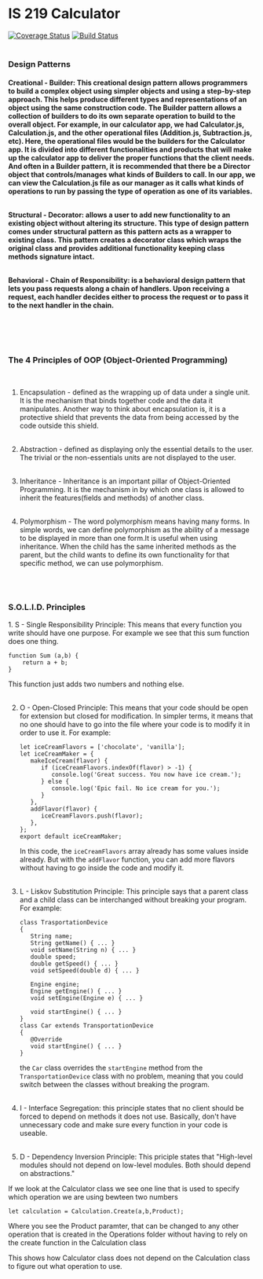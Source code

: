 # IS 219 Calculator
[![Coverage Status](https://coveralls.io/repos/github/ChinonsoChima/IS219CalcNew-master/badge.svg?branch=master)](https://coveralls.io/github/ChinonsoChima/IS219CalcNew-master?branch=master)
[![Build Status](https://travis-ci.org/ChinonsoChima/IS219CalcNew-master.svg?branch=master)](https://travis-ci.org/ChinonsoChima/IS219CalcNew-master)
<br>
<br>
<h3>Design Patterns</h3>

<h4>
Creational - Builder: This creational design pattern allows programmers to build 
a complex object using simpler objects and using a step-by-step 
approach. This helps produce different types and representations 
of an object using the same construction code. The Builder pattern allows a collection of 
builders to do its own separate operation to build to 
the overall object. For example, in our calculator app, we had 
Calculator.js, Calculation.js, and the other operational files
(Addition.js, Subtraction.js, etc). Here, the operational files 
would be the builders for the Calculator app. It is divided into 
different functionalities and products that will make up the 
calculator app to deliver the proper functions that the client 
needs. And often in a Builder pattern, it is recommended that 
there be a Director object that controls/manages what kinds of 
Builders to call. In our app, we can view the Calculation.js file 
as our manager as it calls what kinds of operations to run by 
passing the type of operation as one of its variables.
<br><br>

Structural - Decorator: allows a user to add new functionality to an 
existing object without altering its structure. This type of design
pattern comes under structural pattern as this pattern acts 
as a wrapper to existing class. This pattern creates a decorator class which 
wraps the original class and provides additional 
functionality keeping class methods signature intact.
<br><br>

Behavioral - Chain of Responsibility: is a behavioral design 
pattern that lets you pass requests along a chain of handlers. 
Upon receiving a request, each handler decides either to process 
the request or to pass it to the next handler in the chain.
<br><br>


</h4>
<br><br><h3>The 4 Principles of OOP (Object-Oriented Programming)</h3><br>
<p>

1. Encapsulation - defined as the wrapping up of data under a single unit. It is the 
   mechanism that binds together code and the data it manipulates. 
   Another way to think about encapsulation is, it is a protective shield 
   that prevents the data from being accessed by the code outside this shield.<br><br>
   
2. Abstraction - defined as displaying only the essential details to the user.
   The trivial or the non-essentials units are not displayed to the user.<br><br>

3. Inheritance - Inheritance is an important pillar of Object-Oriented Programming. 
   It is the mechanism in by which one class is allowed 
   to inherit the features(fields and methods) of another class. <br><br>

4. Polymorphism - The word polymorphism means having many forms. In simple words, we can define 
   polymorphism as the ability of a message to be displayed in 
   more than one form.It is useful when using inheritance. When the child 
   has the same inherited methods as the parent, 
   but the child wants to define its own functionality for that specific method, 
   we can use polymorphism.<br><br>
</p><br>

<h3><b>S.O.L.I.D.</b> Principles</h3>
<p>
1. S - Single Responsibility Principle: This means that every function 
you write should have one purpose.
For example we see that this sum function does one thing.

```
function Sum (a,b) {
    return a + b;
}
```
This function just adds two numbers and nothing else.<br><br>

2. O - Open-Closed Principle: This means that your code should
   be open for extension but closed for modification. In simpler terms, it
   means that no one should have to go into the file where your code is
   to modify it in order to use it. For example:
   ```
   let iceCreamFlavors = ['chocolate', 'vanilla'];
   let iceCreamMaker = {
      makeIceCream(flavor) {
         if (iceCreamFlavors.indexOf(flavor) > -1) {
            console.log('Great success. You now have ice cream.');
         } else {
            console.log('Epic fail. No ice cream for you.');
         }
      },
      addFlavor(flavor) {
         iceCreamFlavors.push(flavor);
      },
   };
   export default iceCreamMaker;
   ```
   In this code, the ```iceCreamFlavors``` array already has
    some values inside already. But with the ```addFlavor``` function,
    you can add more flavors without having to go inside the code
   and modify it.<br><br>
   
3. L - Liskov Substitution Principle: This principle says that a parent
   class and a child class can be interchanged without breaking your program.
   For example:
   ```
   class TrasportationDevice
   {
      String name;
      String getName() { ... }
      void setName(String n) { ... }
      double speed;
      double getSpeed() { ... }
      void setSpeed(double d) { ... }
      
      Engine engine;
      Engine getEngine() { ... }
      void setEngine(Engine e) { ... }
   
      void startEngine() { ... }
   }
   class Car extends TransportationDevice
   {
      @Override
      void startEngine() { ... }
   }
   
   ```
   the ```Car``` class overrides the ```startEngine``` method
   from the ```TransportationDevice``` class with no problem,
   meaning that you could switch between the classes without breaking
   the program.<br><br>
   
4. I - Interface Segregation: this principle states that no client should be 
   forced to depend on methods it does not use. Basically, don't have
   unnecessary code and make sure every function in your code is useable.<br><br>
   
5. D - Dependency Inversion Principle: This priciple states that "High-level modules should not depend on low-level modules. Both should depend on abstractions."

If we look at the Calculator class we see one line that is used to specify which operation we are using bewteen two numbers

```
let calculation = Calculation.Create(a,b,Product);
```
Where you see the Product paramter, that can be changed to any other 
operation that is created in the Operations folder 
without having to rely on the create function in the Calculation class

This shows how Calculator class does not depend on the Calculation class to figure out what operation to use.<br>

</p>